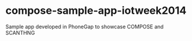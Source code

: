 compose-sample-app-iotweek2014
==============================

Sample app developed in PhoneGap to showcase COMPOSE and SCANTHNG
